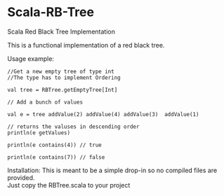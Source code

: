 # Scala-RB-Tree
Scala Red Black Tree Implementation

This is a functional implementation of a red black tree.

Usage example:

    //Get a new empty tree of type int
    //The type has to implement Ordering

    val tree = RBTree.getEmptyTree[Int]

    // Add a bunch of values

    val e = tree addValue(2) addValue(4) addValue(3)  addValue(1)

    // returns the valuses in descending order
    println(e getValues)

    println(e contains(4)) // true

    println(e contains(7)) // false

Installation:
This is meant to be a simple drop-in so no compiled files are provided.  
Just copy the RBTree.scala to your project
